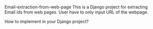 Email-extraction-from-web-page
This is a Django project for extracting Email ids from web pages. User have to only input URL of the webpage.

How to implement in your Django project?
